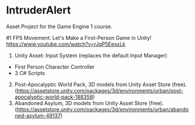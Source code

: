 # IntruderAlert
Asset Project for the Game Engine 1 course.

#1 FPS Movement: Let's Make a First-Person Game in Unity!
https://www.youtube.com/watch?v=rJqP5EesxLk
1.	Unity Asset: Input System (replaces the default Input Manager)
-	First Person Character Controller
-	3 C# Scripts
2.	Post-Apocalyptic World Pack, 3D models from Unity Asset Store (free).
(https://assetstore.unity.com/packages/3d/environments/urban/post-apocalyptic-world-pack-188358)
3.	Abandoned Asylum, 3D models from Unity Asset Store (free).
(https://assetstore.unity.com/packages/3d/environments/urban/abandoned-asylum-49137)
